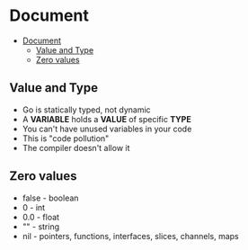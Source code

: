 # Document

<!--toc:start-->

- [Document](#document)
  - [Value and Type](#value-and-type)
  - [Zero values](#zero-values)
  <!--toc:end-->

## Value and Type

- Go is statically typed, not dynamic
- A **VARIABLE** holds a **VALUE** of specific **TYPE**
- You can't have unused variables in your code
- This is "code pollution"
- The compiler doesn't allow it

## Zero values

- false - boolean
- 0 - int
- 0.0 - float
- "" - string
- nil - pointers, functions, interfaces, slices, channels, maps

